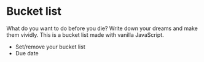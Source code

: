 # Bucket list
What do you want to do before you die? 
Write down your dreams and make them vividly.
This is a bucket list made with vanilla JavaScript.

- Set/remove your bucket list
- Due date
